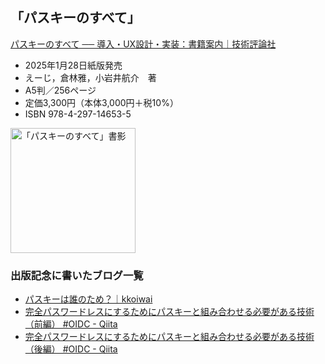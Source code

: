 ## 「パスキーのすべて」

[パスキーのすべて ── 導入・UX設計・実装：書籍案内｜技術評論社](https://gihyo.jp/book/2025/978-4-297-14653-5/)

- 2025年1月28日紙版発売
- えーじ，倉林雅，小岩井航介　著
- A5判／256ページ
- 定価3,300円（本体3,000円＋税10%）
- ISBN 978-4-297-14653-5

<img src="https://github.com/user-attachments/assets/d0dd87db-bdc0-4f8b-ac2f-19deeaa29b71" width=200 alt="「パスキーのすべて」書影">


### 出版記念に書いたブログ一覧

- [パスキーは誰のため？｜kkoiwai](https://sizu.me/kkoiwai/posts/6z8e2439iwt5)
-  [完全パスワードレスにするためにパスキーと組み合わせる必要がある技術（前編） \#OIDC \- Qiita](https://qiita.com/kkoiwai/items/0c928caee96bcd02d703)
- [完全パスワードレスにするためにパスキーと組み合わせる必要がある技術（後編） \#OIDC \- Qiita](https://qiita.com/kkoiwai/items/7804b43a1dbac5296f32)
